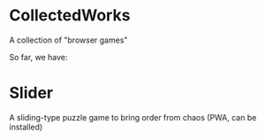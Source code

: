 # CollectedWorks

A collection of "browser games"


So far, we have:

# Slider
A sliding-type puzzle game to bring order from chaos
(PWA, can be installed)
